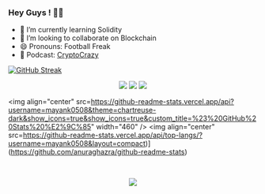 ### Hey Guys ! 🤘🏻


- 🌱 I’m currently learning Solidity
- 👯 I’m looking to collaborate on Blockchain
- 😄 Pronouns: Football Freak
- 🎤 Podcast: [CryptoCrazy]

 [![GitHub Streak](https://github-readme-streak-stats.herokuapp.com/?user=mayank0508&theme=dark)](https://github.com/DenverCoder1/github-readme-streak-stats)
 
<p align="center">
  <a href="https://twitter.com/MayankThakurrr" target="_blank"><img src="https://img.shields.io/badge/twitter-%231DA1F2.svg?&style=for-the-badge&logo=twitter&logoColor=white" /></a>
  <a href="https://www.linkedin.com/in/mayankkumar05/" target="_blank"><img src="https://img.shields.io/badge/linkedin-%230077B5.svg?&style=for-the-badge&logo=linkedin&logoColor=white" /></a>
  <a href="https://instagram.com/kyayaarbasskaro" target="_blank"><img src="https://img.shields.io/badge/instagram-%23E4405F.svg?&style=for-the-badge&logo=instagram&logoColor=white"></a>
<p align="center">
  
  

  
  <img align="center" src=https://github-readme-stats.vercel.app/api?username=mayank0508&theme=chartreuse-dark&show_icons=true&show_icons=true&custom_title=%23%20GitHub%20Stats%20%E2%9C%85" width="460" />
 <img align="center" src=https://github-readme-stats.vercel.app/api/top-langs/?username=mayank0508&layout=compact)](https://github.com/anuraghazra/github-readme-stats)

<br />


[CryptoCrazy]: https://open.spotify.com/show/1K7zRWmSMETlyFTfPU9zD1


<p align="center">
<img src="https://komarev.com/ghpvc/?username=mayank0508&color=bb54ff&label=Profile%20visits&style=flat-square" />
</p>

